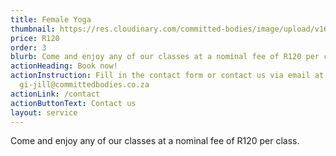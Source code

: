 ```yaml
---
title: Female Yoga
thumbnail: https://res.cloudinary.com/committed-bodies/image/upload/v1642663660/services/pilates-scaled.png
price: R120
order: 3
blurb: Come and enjoy any of our classes at a nominal fee of R120 per class.
actionHeading: Book now!
actionInstruction: Fill in the contact form or contact us via email at
  gi-jill@committedbodies.co.za
actionLink: /contact
actionButtonText: Contact us
layout: service
---
```

Come and enjoy any of our classes at a nominal fee of R120 per class.